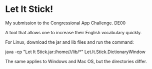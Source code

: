 # Let It Stick!
My submission to the Congressional App Challenge. 
DE00

A tool that allows one to increase their English vocabulary quickly.

For Linux, download the jar and lib files and run the command:

java -cp "Let It Stick.jar:/home/<YourUserName>/<Directory>/lib/*" Let.It.Stick.DictionaryWindow

The same applies to Windows and Mac OS, but the directories differ.


